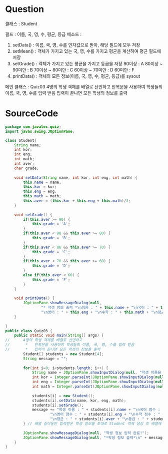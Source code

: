 # Question
클래스 : Student

필드 : 이름, 국, 영, 수, 평균, 등급
  메소드 : 
1) setData() : 이름, 국, 영, 수를 인자값으로 받아, 해당 필드에 모두 저장
2) setMean() : 객체가 가지고 있는 국, 영, 수를 가지고 평균을 계산하여 평균 필드에 저장
3) setGrade() : 객체가 가지고 있는 평균을 가지고 등급을 저장 
90이상 : A
80이상 ~ 90미만 : B
70이상 ~ 80미만 : C
60이상 ~ 70미만 : D
60미만 : F
4) printData() : 객체의 모든 정보(이름, 국, 영, 수, 평균, 등급)를 sysout


메인 클래스 : Quiz03
4명의 학생 객체를 배열로 선언하고 반복문을 사용하여 학생들의 이름, 국, 영, 수를 입력 받음
입력이 끝나면 모든 학생의 정보를 출력
    
# SourceCode   
```java
package com.javalec.quiz;
import javax.swing.JOptionPane;

class Student{
	String name;
	int kor;
	int eng;
	int math;
	int aver;
	char grade;
	
	void setData(String name, int kor, int eng, int math) {
		this.name = name;
		this.kor = kor;
		this.eng = eng;
		this.math = math;
		this.aver = (this.kor + this.eng + this.math)/3;
	}
	
	void setGrade() {
		if(this.aver >= 90) {
			this.grade = 'A';
		}
		if(this.aver < 90 && this.aver >= 80) {
			this.grade = 'B';
		}
		if(this.aver < 80 && this.aver >= 70) {
			this.grade = 'C';
		}
		if(this.aver < 70 && this.aver >= 60) {
			this.grade = 'D';
		}
		else if(this.aver < 60) {
			this.grade = 'F';
		} 
	}
	
	void printData() {
		JOptionPane.showMessageDialog(null,
				"* 학생 정보 출력 *\n이름 : " + this.name + "\n국어 : " + this.kor + 
				"\n영어 : " + this.eng + "\n수학 : " + this.math + "\n평균 : " + this.aver + "\n등급 : " + this.grade);
	}
	
}
public class Quiz03 {
	public static void main(String[] args) {
//		4명의 학생 객체를 배열로 선언하고 
//		 *   반복문을 사용하여 학생들의 이름, 국, 영, 수를 입력 받음
//		 *   입력이 끝나면 모든 학생의 정보를 출력
		Student[] students = new Student[4]; 
		String message = "";
		
		for(int i=0; i<students.length; i++) {
			String name = JOptionPane.showInputDialog(null, "학생 이름을 입력하세요");
			int kor = Integer.parseInt(JOptionPane.showInputDialog(null, "국어 점수를 입력하세요"));
			int eng = Integer.parseInt(JOptionPane.showInputDialog(null, "영어 점수를 입력하세요"));
			int math = Integer.parseInt(JOptionPane.showInputDialog(null, "수학 점수를 입력하세요"));
			
			students[i] = new Student();
			students[i].setData(name, kor, eng, math);
			students[i].setGrade();
			message += "학생 이름 : " + students[i].name + "\n국어 점수 : " + students[i].kor + 
					"\n영어 점수 : " + students[i].eng + "\n수학 점수 : " + students[i].math + 
					"\n평균 : " + students[i].aver + "\n등급 : " + students[i].grade + "\n---------\n";
		} // 배열 길이동안 입력받은 학생 정보를 토대로 Student 객체 생성 후 배열에 넣는다.
		
		JOptionPane.showMessageDialog(null, "학생 정보 입력 완료!");
		JOptionPane.showMessageDialog(null, "*학생 정보 출력*\n" + message);
	}
}
```
